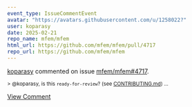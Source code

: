 ```yaml
---
event_type: IssueCommentEvent
avatar: "https://avatars.githubusercontent.com/u/1258022?"
user: koparasy
date: 2025-02-21
repo_name: mfem/mfem
html_url: https://github.com/mfem/mfem/pull/4717
repo_url: https://github.com/mfem/mfem
---
```


<a href='https://github.com/koparasy' target='_blank'>koparasy</a> commented on issue <a href='https://github.com/mfem/mfem/pull/4717' target='_blank'>mfem/mfem#4717</a>.

<small>> @koparasy, is this `ready-for-review`? (see [CONTRIBUTING.md](https://github.com/mfem/mfem/blob/master/CONTRIBUTING.md#quick-summary))...</small>

<a href='https://github.com/mfem/mfem/pull/4717' target='_blank'>View Comment</a>